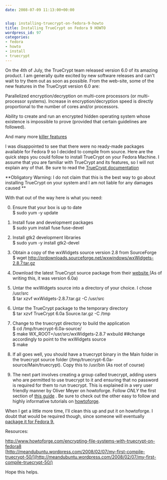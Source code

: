 ```yaml
---
date: 2008-07-09 11:13:00+00:00


slug: installing-truecrypt-on-fedora-9-howto
title: Installing TrueCrypt on Fedora 9 HOWTO
wordpress_id: 97
categories:
- fedora
- howto
- install
- truecrypt
---
```


On the 4th of July, the TrueCrypt team released version 6.0 of its amazing product. I am generally quite excited by new software releases and can't wait to try them out as soon as possible. From the web-site, some of the new features in the TrueCrypt version 6.0 are:

Parallelized encryption/decryption on multi-core processors (or multi-processor systems). Increase in encryption/decryption speed is directly proportional to the number of cores and/or processors.

Ability to create and run an encrypted hidden operating system whose existence is impossible to prove (provided that certain guidelines are followed). 

And many more [killer features](http://www.truecrypt.org/docs/?s=version-history)

I was disappointed to see that there were no ready-made packages available for Fedora 9 so I decided to compile from source. Here are the quick steps you could follow to install TrueCrypt on your Fedora Machine. I assume that you are familiar with TrueCrypt and its features, so I will not explain any of that. Be sure to read the [TrueCrypt documentation ](http://www.truecrypt.org/docs/)

**Obligatory Warning: I do not claim that this is the best way to go about installing TrueCrypt on your system and I am not liable for any damages caused **

With that out of the way here is what you need:

0. Ensure that your box is up to date  
  $ sudo yum -y update

1. Install fuse and development packages  
   $ sudo yum install fuse fuse-devel

2. Install gtk2 development libraries  
   $ sudo yum -y install gtk2-devel

3. Obtain a copy of the wxWidgets source version 2.8 from SourceForge  
   $ wget http://prdownloads.sourceforge.net/wxwindows/wxWidgets-2.8.7.tar.gz

4. Download the latest TrueCrypt source package from their [website ](http://www.truecrypt.org/downloads2.php)(As of writing this, it was version 6.0a)

5. Untar the wxWidgets source into a directory of your choice. I chose /usr/src   
  $ tar xzvf wxWidgets-2.8.7.tar.gz -C /usr/src

6. Untar the TrueCrypt package to the temporary directory  
  $ tar xzvf TrueCrypt 6.0a Source.tar.gz -C /tmp

7. Change to the truecrypt directory to build the application  
  $ cd /tmp/truecrypt-6.0a-source/  
  $ make WX_ROOT=/usr/src/wxWidgets-2.8.7 wxbuild ##change accordingly to point to the wxWidgets source  
  $ make

8. If all goes well, you should have a truecrypt binary in the Main folder in the truecrypt source folder (/tmp/truecrypt-6.0a-source/Main/truecrypt). Copy this to /usr/bin (As root of course)

9. The next part involves creating a group called truecrypt, adding users who are permitted to use truecrypt to it and ensuring that no password is required for them to run truecrypt. This is explained in a very user friendly manner by Oliver Meyer on howtoforge. Follow *ONLY* the first section of [this guide](http://www.howtoforge.com/encrypting-file-systems-with-truecrypt-on-fedora8) . Be sure to check out the other easy to follow and highly informative tutorials on [howtoforge](http://www.howtoforge.com/).

When I get a little more time, I'll clean this up and put it on howtoforge. I doubt that would be required though, since someone will eventually [package it for Fedora 9.](http://www.lfarkas.org/linux/packages/fedora/9/i386/)

   
Resources:

http://www.howtoforge.com/encrypting-file-systems-with-truecrypt-on-fedora8  
[http://meandubuntu.wordpress.com/2008/02/07/my-first-compile-truecrypt-50/](http://meandubuntu.wordpress.com/2008/02/07/my-first-compile-truecrypt-50/)

  
Hope this helps.
